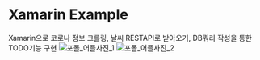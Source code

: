 # Xamarin Example
 Xamarin으로 코로나 정보 크롤링, 날씨 RESTAPI로 받아오기, DB쿼리 작성을 통한 TODO기능 구현
![포폴_어플사진_1](https://user-images.githubusercontent.com/24998577/121582095-9380ca00-ca69-11eb-99a5-b60c19269afb.jpg)
![포폴_어플사진_2](https://user-images.githubusercontent.com/24998577/121582100-94196080-ca69-11eb-95fc-1ad58ed61608.jpg)

